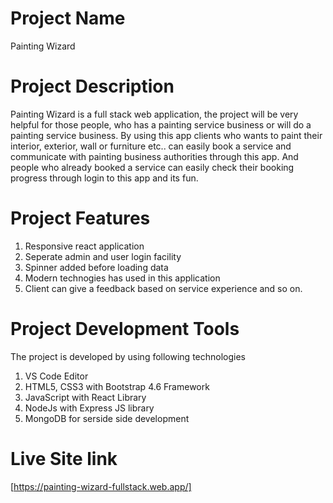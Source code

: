 # Project Name
Painting Wizard
# Project Description
Painting Wizard is a full stack web application, the project will be very helpful for those people, who has a painting service business or will do a painting service business. By using this app clients who wants to paint their interior, exterior, wall or furniture etc.. can easily book a service and communicate with painting business authorities through this app. And people who already booked a service can easily check their booking progress through login to this app and its fun.
# Project Features
1. Responsive react application
2. Seperate admin and user login facility
3. Spinner added before loading data
4. Modern technogies has used in this application
5. Client can give a feedback based on service experience and so on.
# Project Development Tools
The project is developed by using following technologies
1. VS Code Editor
2. HTML5, CSS3 with Bootstrap 4.6 Framework
3. JavaScript with React Library
4. NodeJs with Express JS library
5. MongoDB for serside side development
# Live Site link
[https://painting-wizard-fullstack.web.app/]
